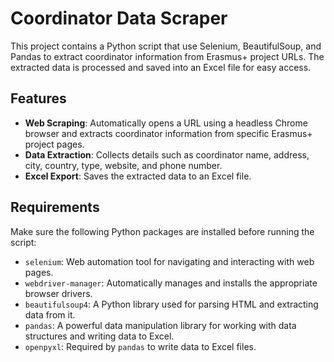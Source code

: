 # Coordinator Data Scraper

This project contains a Python script that use Selenium, BeautifulSoup, and Pandas to extract coordinator information from Erasmus+ project URLs. The extracted data is processed and saved into an Excel file for easy access.

## Features

- **Web Scraping**: Automatically opens a URL using a headless Chrome browser and extracts coordinator information from specific Erasmus+ project pages.
- **Data Extraction**: Collects details such as coordinator name, address, city, country, type, website, and phone number.
- **Excel Export**: Saves the extracted data to an Excel file.

## Requirements

Make sure the following Python packages are installed before running the script:

- `selenium`: Web automation tool for navigating and interacting with web pages.
- `webdriver-manager`: Automatically manages and installs the appropriate browser drivers.
- `beautifulsoup4`: A Python library used for parsing HTML and extracting data from it.
- `pandas`: A powerful data manipulation library for working with data structures and writing data to Excel.
- `openpyxl`: Required by `pandas` to write data to Excel files.
